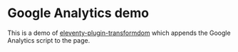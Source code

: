 # Google Analytics demo

This is a demo of
[eleventy-plugin-transformdom](https://github.com/liamfiddler/eleventy-plugin-transformdom)
which appends the Google Analytics script to the page.
